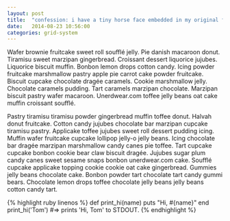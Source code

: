 ```yaml
---
layout: post
title:  "confession: i have a tiny horse face embedded in my original face"
date:   2014-08-23 10:56:00
categories: grid-system
---
```


Wafer brownie fruitcake sweet roll soufflé jelly. Pie danish macaroon donut. Tiramisu sweet marzipan gingerbread. Croissant dessert liquorice jujubes. Liquorice biscuit muffin. Bonbon lemon drops cotton candy. Icing powder fruitcake marshmallow pastry apple pie carrot cake powder fruitcake. Biscuit cupcake chocolate dragée caramels. Cookie marshmallow jelly. Chocolate caramels pudding. Tart caramels marzipan chocolate. Marzipan biscuit pastry wafer macaroon. Unerdwear.com toffee jelly beans oat cake muffin croissant soufflé.

Pastry tiramisu tiramisu powder gingerbread muffin toffee donut. Halvah donut fruitcake. Cotton candy jujubes chocolate bar marzipan cupcake tiramisu pastry. Applicake toffee jujubes sweet roll dessert pudding icing. Muffin wafer fruitcake cupcake lollipop jelly-o jelly beans. Icing chocolate bar dragée marzipan marshmallow candy canes pie toffee. Tart cupcake cupcake bonbon cookie bear claw biscuit dragée. Jujubes sugar plum candy canes sweet sesame snaps bonbon unerdwear.com cake. Soufflé cupcake applicake topping cookie cookie oat cake gingerbread. Gummies jelly beans chocolate cake. Bonbon powder tart chocolate tart candy gummi bears. Chocolate lemon drops toffee chocolate jelly beans jelly beans cotton candy tart.

{% highlight ruby linenos %}
def print_hi(name)
  puts "Hi, #{name}"
end
print_hi('Tom')
#=> prints 'Hi, Tom' to STDOUT.
{% endhighlight %}